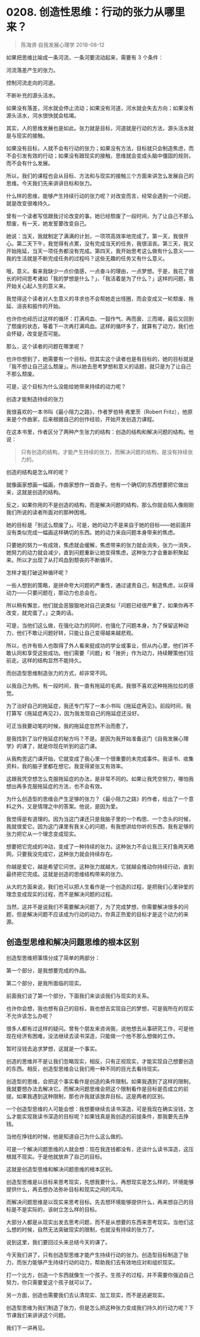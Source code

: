 # 0208. 创造性思维：行动的张力从哪里来？
> 陈海贤·自我发展心理学
2018-08-12

如果把思维比喻成一条河流，一条河要流动起来，需要有 3 个条件：

河流落差产生的张力。

控制河流走向的河道。

不断补充的源头活水。

如果没有落差，河水就会停止流动；如果没有河道，河水就会失去方向；如果没有源头活水，河水很快就会枯竭。

其实，人的思维发展也是如此。张力就是目标，河道就是行动的方法，源头活水就是与现实的接触。

如果没有目标，人就不会有行动的张力；如果没有方法，目标就只会制造焦虑，而不会引发有效的行动；如果没有跟现实的接触，思维就会变成头脑中僵固的规则，而不会有什么发展。

所以，我们的课程也会从目标、方法和与现实的接触三个方面来讲怎么发展自己的思维。今天我们先来讲讲目标和张力。

什么样的思维，能够产生持续行动的张力呢？对改变而言，经常会遇到一个问题，就是改变很难持久。

曾有一个读者写信跟我讨论改变的事。她已经颓废了一段时间，为了让自己不那么颓废，有一天，她发誓要改变自己。

她说：当天，我就制定了满满的计划，一项项高效率地完成了。第一天，我很开心。第二天下午，我觉得有点累，没有完成当天的任务，我很沮丧。第三天，我又开始拖延，当天一项任务都没有完成。第四天，我开始思考这么做有什么意义——我的生活就是不断完成任务的过程吗？这些无趣的任务又有什么意义。

哦，意义。看来我缺少一点价值感，一点奋斗的理由，一点梦想。于是，我花了很长的时间思考诸如「我的梦想是什么？」、「我活着是为了什么？」这样的问题，我开始关心起人生的意义来。

我觉得这个读者对人生意义的寻求也不会帮她走出怪圈，而会变成又一轮颓废、拖延、沮丧和振作的开始。

也许你也经历过这样的循环：打满鸡血、一鼓作气、再而衰、三而竭，最后又回到了颓废的状态，等着下一次再打满鸡血。这样的循环多了，就算有了动力，我们也会怀疑，改变是否可能。

那么，这个读者的问题在哪里呢？

也许你想到了，她需要有一个目标。但其实这个读者也是有目标的，她的目标就是「我不想让自己这么颓废」。所以她去思考梦想和意义的话题，就只是为了让自己不那么颓废。

可是，这个目标为什么没能给她带来持续的动力呢？

创造才能制造持续的张力

我很喜欢的一本书叫《最小阻力之路》，作者罗伯特·弗里茨（Robert Fritz），他原来是个作曲家，后来根据自己的创作经验，开始开发创造力课程。

在这本书里，作者区分了两种产生张力的结构：创造的结构和解决问题的结构。他说：

> 只有创造的结构，才能产生持续的张力，而解决问题的结构，是没有持续张力的。

创造的结构是怎么样的呢？

就像画家想画一幅画，作曲家想作一首曲子。他有一个确切的东西想要把它做出来，这就是创造的结构。

反之，如果你用的不是创造的结构，而是解决问题的结构，那么你就会陷入像刚刚我们所说的读者所面对的那种困境。

她的目标是「别这么颓废了」。可是，她的动力不是来自于她的目标——她前面并没有类似完成一幅画这样确切的东西。她的动力来自问题本身带来的焦虑。

只要她的努力一有成效，焦虑就会缓解，焦虑带来的张力就会消失，张力一消失，她努力的动力就会减少，直到问题重新让她变得焦虑，这种张力才会重新积聚起来。所以才出现了从打鸡血到颓丧的不断循环。

怎样才能打破这种循环呢？

一些人想到的策略，是拼命夸大问题的严重性，通过谴责自己，制造焦虑，以获得动力——只要问题在，那动力也总会在。

所以稍有懈怠，他们就会恶狠狠地对自己说类似「问题已经很严重了，如果你再不改变，就完蛋了。」之类的话。

可是，当他们这么做，在强化动力的同时，也强化了问题本身。为了保留这种动力，他们不敢让问题好转，只能让自己变得越来越悲观。

所以，也许有些人也取得了外人看来挺成功的学业或事业，但从内心里，他们并不敢认同和享受这些成功。他们需要「问题」和「挫折」作为动力，持续鞭策他们往前走。这样的结构显然不能持久。

而创造型思维制造张力的方式，却非常不同。

以我自己为例。有一段时间，我一直有拖延的毛病，我很不喜欢这种拖拖拉拉的感觉。

为了治好自己的拖延症，我还专门写了一本小书叫《拖延症再见》。前段时间，我打算写《拖延症再见2》，因为我发现自己的拖延症还没好。

可正当我要动笔的时候，我的拖延症忽然不治而愈了。

是我找到了治疗拖延症的秘方吗？不是。是因为我开始准备这门《自我发展心理学》的课了，就是你现在听到的这门课。

从我构思这门课开始，它就变成了我心里一个很重要的未完成事件。我读书、收集资料，我的脑子里都在想它。我变得紧张又有效率。

这跟我凭空想怎么克服拖延症的办法，是非常不同的。如果让我凭空努力，哪怕我想出再多克服拖延症的方法，也不会有效。

为什么创造型的思维会产生足够的张力？《最小阻力之路》的作者，给出了一个意料之外，又是情理之中的答案。他说，是因为爱。

我觉得是有道理的。因为当这门课还只是我脑子里的一个构思、一个念头的时候，我就很爱它。因为这门课里有我关心的问题，有我想讲给你听的东西，我有足够的张力把它从一个理念变成现实。

想要把它完成的冲动，变成了一种持续的张力。这种张力不会让我三天打鱼两天晒网，只要我没完成它，这种张力就会持续存在。

你越是爱它，越是希望它问世。这种张力就越大，它就越会推动你持续行动，直到最终把它完成。这就是创造的思维结构带来的张力。

从大的方面来说，我们也可以把人生看作是一个创造的过程，是把我们心里钟爱的理念变成现实的过程，而不是解决问题的过程。

当然，这并不是说我们不需要解决问题了，为了完成梦想，你需要解决很多的问题，但是解决问题不应该成为行动的动力。你真正热爱的目标才是这个动力的来源。

## 创造型思维和解决问题思维的根本区别
创造型思维把事情分成了简单的两部分：

第一个部分，是我想要完成的作品。

第二个部分，是我所面临的现实。

前面我们谈了第一个部分，下面我们来谈谈我们与现实的关系。

也许你会想，我也想有自己的目标，我也想去实现自己的梦想，可是我所在的现实不允许该怎么办呢？

很多人都有过这样的疑问。曾有个朋友来咨询我，说他想去从事研究工作，可是他现在经济有困难，没法继续去读书深造，只能做一个他不那么想做的工作。

暂时没钱去追求梦想，这就是一个事实。

创造的思维并不是让我们忽略现实，相反，只有正视现实，才能实现自己想要创造的东西。相反，创造型思维会让我们用一种不同的目光去看待现实。

创造型的思维，会把这个事实看作是创造的条件限制。如果我遇到了这样的限制，我就要想办法去解决它。而解决问题思维会把这个限制看作是目标是否成立的前提。如果我遇到这种限制，那也许我就该放弃目标。这是两者的区别。

一个创造型思维的人可能会想：我想要继续去读书深造，可是我现在确实没钱，怎么才能实现我读书深造的目标呢？如果钱真是我创造的前提条件，那我要先去挣钱。

当他在挣钱的时候，他是知道自己为什么这么做的。

可是一个解决问题思维的人就会想：现在我连钱都没有，还谈什么读书深造，这压根就不现实。于是他就放弃了自己的目标。

这就是创造型思维和解决问题思维的根本区别。

创造型思维是以目标来思考现实，先想我要什么，再想现实是怎么样的，环境能够提供什么，再去想办法弥补目标和现实之间的鸿沟。

而解决问题思维是以现实来思考目标。先去想环境能够提供什么，再来想自己的目标是不是实际的，该树立怎么样的目标。

大部分人都是从现实出发去思考问题，而不是从想要的东西来思考现实。当他们这么想的时候，自然无法突破现实的限制，也就没有持续的张力了。

说到这里，我们要回过头来总结今天的课了。

今天我们讲了，只有创造型思维才能产生持续行动的张力。创造型目标制造了张力，而张力能够产生持续行动的动力，帮助我们去有效地应对和组织现实。

打一个比方，创造一个东西就像生一个孩子。生孩子的过程，并不需要你强迫自己努力，你只需要爱这个孩子就可以了。

另一方面，创造也需要我们去认清现实、加工现实，而不是逃避现实。

创造型思维为我们制造了张力，但是怎么把这种张力变成我们持久的行动力呢？下节课我们来讲讲这个问题。

我们下一讲再见。


